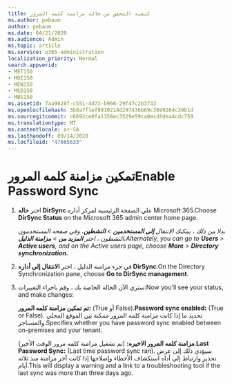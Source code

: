 ```yaml
---
title: كيفيه التحقق من حاله مزامنة كلمه المرور
ms.author: pebaum
author: pebaum
ms.date: 04/21/2020
ms.audience: Admin
ms.topic: article
ms.service: o365-administration
localization_priority: Normal
search.appverid:
- MET150
- MOE150
- MEW150
- MED150
- MBS150
ms.assetid: 7aa9628f-c551-4d73-b966-29f47c2b3f43
ms.openlocfilehash: 3b8a7f1ef0910214d297436b69c3699264c39b1d
ms.sourcegitcommit: c6692ce0fa1358ec3529e59ca0ecdfdea4cdc759
ms.translationtype: MT
ms.contentlocale: ar-SA
ms.lasthandoff: 09/14/2020
ms.locfileid: "47665633"
---
```

# <a name="enable-password-sync"></a><span data-ttu-id="7c1c4-102">تمكين مزامنة كلمه المرور</span><span class="sxs-lookup"><span data-stu-id="7c1c4-102">Enable Password Sync</span></span>

1.  <span data-ttu-id="7c1c4-103">اختر **حاله DirSync** علي الصفحة الرئيسية لمركز أداره Microsoft 365.</span><span class="sxs-lookup"><span data-stu-id="7c1c4-103">Choose **DirSync Status** on the Microsoft 365 admin center home page.</span></span> 
    
     <span data-ttu-id="7c1c4-104">*بدلا من ذلك ، يمكنك الانتقال **إلى المستخدمين** \> **النشطين**، وفي صفحه المستخدمون النشطون ، اختر **المزيد من** \> **مزامنة الدليل.***</span><span class="sxs-lookup"><span data-stu-id="7c1c4-104">*Alternately, you can go to **Users** \> **Active users**, and on the Active users page, choose **More** \> **Directory synchronization.***</span></span> 
    
2. <span data-ttu-id="7c1c4-105">في جزء مزامنة الدليل ، اختر **الانتقال إلى أداره DirSync**.</span><span class="sxs-lookup"><span data-stu-id="7c1c4-105">On the Directory Synchronization pane, choose **Go to DirSync management**.</span></span> 
    
3. <span data-ttu-id="7c1c4-106">ستري الآن الحالة الخاصة بك ، وقم باجراء التغييرات:</span><span class="sxs-lookup"><span data-stu-id="7c1c4-106">Now you'll see your status, and make changes:</span></span>
    
    <span data-ttu-id="7c1c4-107">**تم تمكين مزامنة كلمه المرور:** (True أو False).</span><span class="sxs-lookup"><span data-stu-id="7c1c4-107">**Password sync enabled:** (True or False).</span></span> <span data-ttu-id="7c1c4-108">تحديد ما إذا كانت مزامنة كلمه المرور ممكنة بين الموقع المحلي والمستاجر.</span><span class="sxs-lookup"><span data-stu-id="7c1c4-108">Specifies whether you have password sync enabled between on-premises and your tenant.</span></span> 
    
    <span data-ttu-id="7c1c4-109">**مزامنة كلمه المرور الاخيره:** (تم تشغيل مزامنة كلمه مرور الوقت الأخير).</span><span class="sxs-lookup"><span data-stu-id="7c1c4-109">**Last Password Sync:** (Last time password sync ran).</span></span> <span data-ttu-id="7c1c4-110">سيؤدي ذلك إلى عرض تحذير وارتباط إلى أداه استكشاف الأخطاء وإصلاحها إذا كانت آخر مزامنة منذ ثلاثه أيام.</span><span class="sxs-lookup"><span data-stu-id="7c1c4-110">This will display a warning and a link to a troubleshooting tool if the last sync was more than three days ago.</span></span> 
    

